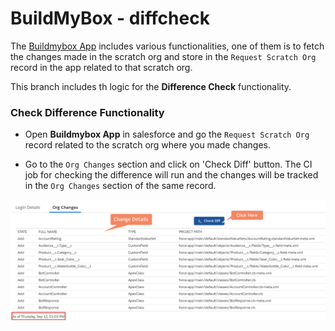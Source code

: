 # BuildMyBox - diffcheck

The [Buildmybox App](http://www.buildmy-box.com/) includes various functionalities, one of them is to fetch the changes made in the scratch org and store in the `Request Scratch Org` record in the app related to that scratch org.

This branch includes th logic for the **Difference Check** functionality.

### Check Difference Functionality

- Open **Buildmybox App** in salesforce and go the `Request Scratch Org` record related to the scratch org where you made changes.

- Go to the `Org Changes` section and click on 'Check Diff' button. The CI job for checking the difference will run and the changes will be tracked in the `Org Changes` section of the same record.

![alt text](assets/images/Diffcheck.png)

